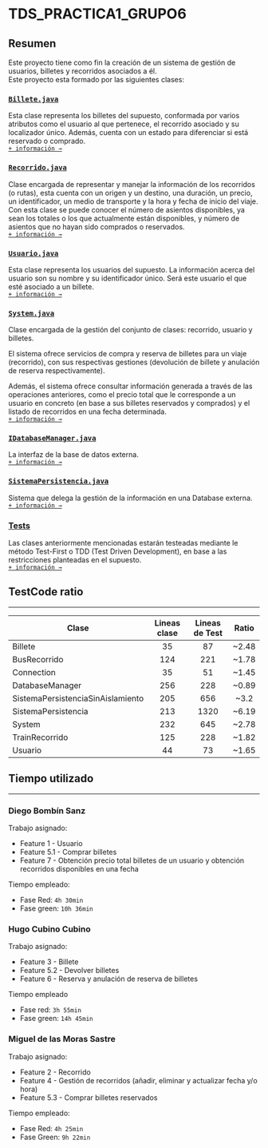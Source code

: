 # TDS_PRACTICA1_GRUPO6
## Resumen

Este proyecto tiene como fin la creación de un sistema de gestión de usuarios, billetes y recorridos asociados a él.<br>
Este proyecto esta formado por las siguientes clases:

### [`Billete.java`](./src/main/java/uva/tds/practica2_grupo6/Billete.java)
Esta clase representa los billetes del supuesto, conformada por varios atributos como el usuario al que pertenece, el recorrido asociado y su localizador único. Además, cuenta con un estado para diferenciar si está reservado o comprado. <br>[`+ información →`](./src/main/java/uva/tds/practica2_grupo6/Billete.java) 

### [`Recorrido.java`](./src/main/java/uva/tds/practica2_grupo6/Recorrido.java)
Clase encargada de representar y manejar la información de los recorridos (o rutas), esta cuenta con un origen y un destino, una duración, un precio, un identificador, un  medio de transporte y la hora y fecha de inicio del viaje. Con esta clase se puede conocer el número de asientos disponibles, ya sean los totales o los que actualmente están disponibles, y número de asientos que no hayan sido comprados o reservados. <br>[`+ información →`](./src/main/java/uva/tds/practica2_grupo6/Recorrido.java)

### [`Usuario.java`](./src/main/java/uva/tds/practica2_grupo6/Usuario.java)
Esta clase representa los usuarios del supuesto. La información acerca del usuario son su nombre y su identificador único. Será este usuario el que esté asociado a un billete.<br>[`+ información →`](./src/main/java/uva/tds/practica2_grupo6/Usuario.java)

### [`System.java`](./src/main/java/uva/tds/practica2_grupo6/System.java)
Clase encargada de la gestión del conjunto de clases: recorrido, usuario y billetes.

El sistema ofrece servicios de compra y reserva de billetes para un viaje (recorrido), con sus respectivas gestiones (devolución de billete y anulación de reserva respectivamente). 

Además, el sistema ofrece consultar información generada a través de las operaciones anteriores, como el precio total que le corresponde a un usuario en concreto (en base a sus billetes reservados y comprados) y el listado de recorridos en una fecha determinada.
<br>[`+ información →`](./src/main/java/uva/tds/practica2_grupo6/System.java)

### [`IDatabaseManager.java`](./src/main/java/uva/tds/practica2_grupo6/IDatabaseManager.java)
La interfaz de la base de datos externa. 
<br>[`+ información →`](./src/main/java/uva/tds/practica2_grupo6/IDatabaseManager.java)

### [`SistemaPersistencia.java`](./src/main/java/uva/tds/practica2_grupo6/SistemaPersistencia.java)
Sistema que delega la gestión de la información en una Database externa. 
<br>[`+ información →`](./src/main/java/uva/tds/practica2_grupo6/SistemaPersistencia.java)

### [Tests](./src/test/java/uva/tds/practica2_grupo6/)
Las clases anteriormente mencionadas estarán testeadas mediante le método Test-First o TDD (Test Driven Development), en base a las restricciones planteadas en el supuesto.
<br>[`+ información →`](./src/test/java/uva/tds/practica2_grupo6/)

## TestCode ratio
----------------------------------

|Clase|Lineas clase|Lineas de Test|Ratio|
|--|:--:|:--:|:--:|
|Billete                            |  35|  87|~2.48|
|BusRecorrido                       | 124| 221|~1.78|
|Connection                         |  35|  51|~1.45|
|DatabaseManager                    | 256| 228|~0.89|
|SistemaPersistenciaSinAislamiento  | 205| 656|~3.2 |
|SistemaPersistencia                | 213|1320|~6.19|
|System                             | 232| 645|~2.78|
|TrainRecorrido                     | 125| 228|~1.82|
|Usuario                            |  44|  73|~1.65|
## Tiempo utilizado
----------------------------------
### Diego Bombín Sanz
Trabajo asignado:
- Feature 1 - Usuario
- Feature 5.1 - Comprar billetes
- Feature 7 - Obtención precio total billetes de un usuario y obtención recorridos disponibles en una fecha

Tiempo empleado: 
- Fase Red: `4h 30min`
- Fase green: `10h 36min`
    
### Hugo Cubino Cubino
Trabajo asignado:
- Feature 3 - Billete
- Feature 5.2 - Devolver billetes
- Feature 6 - Reserva y anulación de reserva de billetes

Tiempo empleado
- Fase red: `3h 55min`
- Fase green: `14h 45min`

### Miguel de las Moras Sastre
Trabajo asignado:
- Feature 2 - Recorrido
- Feature 4 - Gestión de recorridos (añadir, eliminar y actualizar fecha y/o hora)
- Feature 5.3 - Comprar billetes reservados

Tiempo empleado:
- Fase Red: `4h 25min` 
- Fase Green: `9h 22min`

